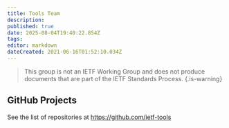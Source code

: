 ```yaml
---
title: Tools Team
description: 
published: true
date: 2025-08-04T19:40:22.854Z
tags: 
editor: markdown
dateCreated: 2021-06-16T01:52:10.034Z
---
```


> This group is not an IETF Working Group and does not produce documents that are part of the IETF Standards Process.
{.is-warning}
## GitHub Projects

See the list of repositories at https://github.com/ietf-tools